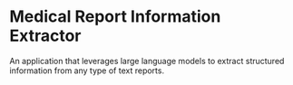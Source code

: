 # Medical Report Information Extractor

An application that leverages large language models to extract structured information from any type of text reports.